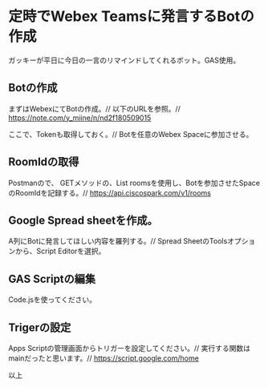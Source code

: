 # 定時でWebex Teamsに発言するBotの作成
ガッキーが平日に今日の一言のリマインドしてくれるボット。GAS使用。
## Botの作成
まずはWebexにてBotの作成。//
以下のURLを参照。//
https://note.com/y_miine/n/nd2f180509015

ここで、Tokenも取得しておく。//
Botを任意のWebex Spaceに参加させる。

## RoomIdの取得
Postmanので、
GETメソッドの、List roomsを使用し、Botを参加させたSpaceのRoomIdを記録する。//
https://api.ciscospark.com/v1/rooms

## Google Spread sheetを作成。
A列にBotに発言してほしい内容を羅列する。//
Spread SheetのToolsオプションから、Script Editorを選択。

## GAS Scriptの編集
Code.jsを使ってください。

## Trigerの設定
Apps Scriptの管理画面からトリガーを設定してください。//
実行する関数はmainだったと思います。//
https://script.google.com/home

以上
